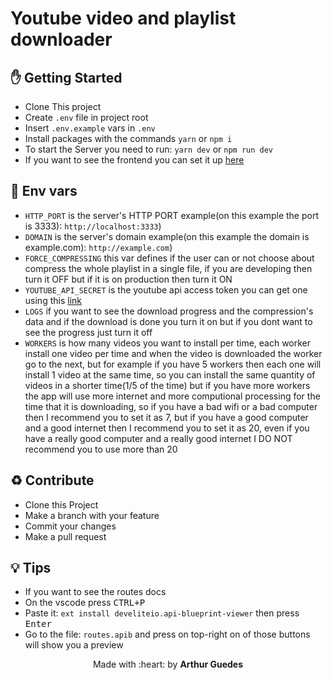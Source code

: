 # Youtube video and playlist downloader

## :hand: Getting Started
- Clone This project
- Create `.env` file in project root
- Insert `.env.example` vars in `.env`
- Install packages with the commands `yarn` or `npm i`
- To start the Server you need to run: `yarn dev` or `npm run dev`
- If you want to see the frontend you can set it up [here](https://github.com/arthurguedes375/youtube-video-and-playlist-downloader-frontend)

## :satellite: Env vars
- ` HTTP_PORT ` is the server's HTTP PORT example(on this example the port is 3333): ` http://localhost:3333 `)
- ` DOMAIN ` is the server's domain example(on this example the domain is example.com): ` http://example.com `)
- ` FORCE_COMPRESSING ` this var defines if the user can or not choose  about compress the whole playlist in a single file, if you are developing then turn it OFF but if it is on production then turn it ON
- ` YOUTUBE_API_SECRET ` is the youtube api access token you can get one using this [link](https://developers.google.com/youtube/registering_an_application)
- ` LOGS ` if you want to see the download progress and the compression's data and if the download is done you turn it on but if you dont want to see the progress just turn it off
- ` WORKERS ` is how many videos you want to install per time, each worker install one video per time and when the video is downloaded the worker go to the next, but for example if you have 5 workers then each one will install 1 video at the same time, so you can install the same quantity of videos in a shorter time(1/5 of the time) but if you have more workers the app will use more internet and more computional processing for the time that it is downloading, so if you have a bad wifi or a bad computer then I recommend you to set it as 7, but if you have a good computer and a good internet then I recommend you to set it as 20, even if you have a really good computer and a really good internet I DO NOT recommend you to use more than 20

## :recycle: Contribute
- Clone this Project
- Make a branch with your feature
- Commit your changes
- Make a pull request

## :bulb: Tips
- If you want to see the routes docs
- On the vscode press <kbd>CTRL+P</kbd>
- Paste it: `ext install develiteio.api-blueprint-viewer` then press <kbd>Enter</kbd>
- Go to the file: `routes.apib` and press on top-right on of those buttons will show you a preview

<p align="center">Made with :heart: by <strong>Arthur Guedes</strong></p>
